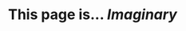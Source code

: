 ---
title: "This page is... *Imaginary*"
excerpt: "Page not found. Error Code 404."
sitemap: true
permalink: /404.html
classes: wide
header:
  overlay_image: /assets/images/404_header.jpg 
  overlay_filter: 0.5
  caption: "Photo credit: [**'eberhard grossgasteiger' on Pexels**](https://www.pexels.com/photo/brown-rocky-mountain-photography-2098427/)"
  actions:
  - label: "Return Home"
    url: "/"
---